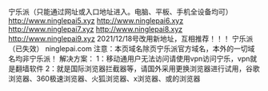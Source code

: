 宁乐派（只能通过网址或入口地址进入。电脑、平板、手机全设备均可）
http://www.ninglepai5.xyz
http://www.ninglepai6.xyz
http://www.ninglepai7.xyz
http://www.ninglepai8.xyz
http://www.ninglepai9.xyz
2021/12/18号改用新地址，互相推荐！！！
宁乐派（已失效） ninglepai.com
注意：本页域名除页宁乐派官方域名，本外的一切域名均非宁乐派！ 解决方案： 1：移动通用户无法访问请使用vpn访问宁乐，vpn就是翻墙软件 2：就是国际浏览器拦截器等，请国外采用更换浏览器进行试用，谷歌浏览器、360极速浏览器、火狐浏览器、x浏览器、或的浏览器
